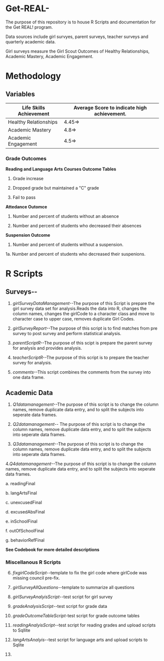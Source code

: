Get-REAL-
=========

The purpose of this repository is to house R Scripts and documentation for the  Get REAL! program. 

Data sources include girl survyes, parent surveys, teacher surveys and quarterly academic data. 

Girl surveys measure the Girl Scout Outcomes of Healthy Relationships, Academic Mastery, Academic Engagement. 


# Methodology


## Variables


Life Skills Achievement      |Average Score to indicate high achievement.
-------------------------|-----------------------------------------------
Healthy Relationships      |4.45=>
Academic Mastery           |4.8=>
Academic Engagement        |4.5=>


### Grade Outcomes

**Reading and Language Arts Courses Outcome Tables**

1. Grade increase

2. Dropped grade but maintained a "C" grade

3. Fail to pass


**Attedance Outomce**

1. Number and percent of students without an absence

2. Number and percent of students who decreased their absences


**Suspension Outcome**

1. Number and percent of students without a suspension.

1a. Number and percent of students who decreased their suspenions.


# R Scripts



## Surveys--

1. *girlSurveyDataManagement*--The purpose of this Script is prepare the girl survey data set for analysis.Reads the data into R, changes the column names, changes the girlCode to a character class and move to character case to upper case, removes duplicate Girl Codes. 

2. *girlSurveyReport*--The purpose of this script is to find matches from pre survey to post survey and perform statistical analysis. 


3. *parentScriptR*--The purpose of this scipt is prepare the parent survey for analysis and provides analysis. 


4. *teacherScriptR*--The purpose of this script is to prepare the teacher survey for analysis. 

5. *comments*--This script combines the comments from the survey into one data frame. 




## Academic Data

1. *Q1datamanagement*--The purpose of this script is to change the column names, remove duplicate data entry, and to split the subjects into seperate data frames. 

2. *Q2datamanagement*-- The purpose of this script is to change the column names, remove duplicate data entry, and to split the subjects into seperate data frames.

3. *Q3datamanagement*--The purpose of this script is to change the column names, remove duplicate data entry, and to split the subjects into seperate data frames.

4.*Q4datamanagement*--The purpose of this script is to change the column names, remove duplicate data entry, and to split the subjects into seperate data frames.




  a. readingFinal
  
  b. langArtsFinal
  
  c. unexcusedFinal
  
  d. excusedAbsFinal
  
  e. inSchoolFinal
  
  f. outOfSchoolFinal
  
  g. behaviorRefFinal
  
**See Codebook for more detailed descriptions**
 
 
### Miscellanous R Scripts

6. *fixgirlCodeScript*--template to fix the girl code where girlCode was missing council pre-fix.

7. *girlSurveyAllQuestions*--template to summarize all questions

8. *girlSurveyAnalyisScript*--test script for girl survey

9. *gradeAnalysisScript*--test script for grade data

10. *gradeOutcomeTableScript*-test script for grade outcome tables

11. *readingAnalyisScript*--test script for reading grades and upload scripts to Sqllite

12. *langArtsAnalyis*--test script for language arts and upload scripts to Sqlite

13. 













